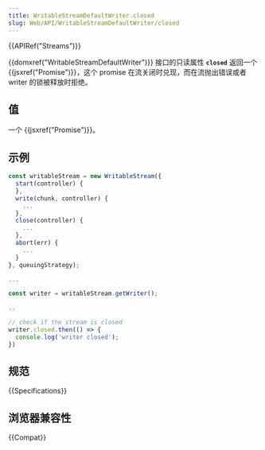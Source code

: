 ```yaml
---
title: WritableStreamDefaultWriter.closed
slug: Web/API/WritableStreamDefaultWriter/closed
---
```


{{APIRef("Streams")}}

{{domxref("WritableStreamDefaultWriter")}} 接口的只读属性 **`closed`** 返回一个 {{jsxref("Promise")}}，这个 promise 在流关闭时兑现，而在流抛出错误或者 writer 的锁被释放时拒绝。

## 值

一个 {{jsxref("Promise")}}。

## 示例

```js
const writableStream = new WritableStream({
  start(controller) {
  },
  write(chunk, controller) {
    ...
  },
  close(controller) {
    ...
  },
  abort(err) {
    ...
  }
}, queuingStrategy);

...

const writer = writableStream.getWriter();

..

// check if the stream is closed
writer.closed.then(() => {
  console.log('writer closed');
})
```

## 规范

{{Specifications}}

## 浏览器兼容性

{{Compat}}
